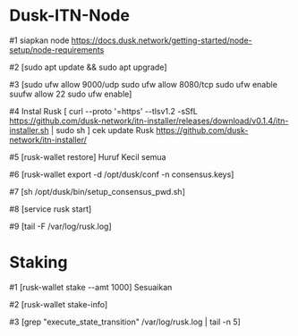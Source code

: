 # Dusk-ITN-Node
#1 siapkan node https://docs.dusk.network/getting-started/node-setup/node-requirements

#2 [sudo apt update && sudo apt upgrade]

#3 [sudo ufw allow 9000/udp
sudo ufw allow 8080/tcp 
sudo ufw enable 
suufw allow 22 
sudo ufw enable]

#4 Instal Rusk [ curl --proto '=https' --tlsv1.2 -sSfL https://github.com/dusk-network/itn-installer/releases/download/v0.1.4/itn-installer.sh | sudo sh ]
cek update Rusk https://github.com/dusk-network/itn-installer/

#5 [rusk-wallet restore] Huruf Kecil semua

#6 [rusk-wallet export -d /opt/dusk/conf -n consensus.keys]

#7 [sh /opt/dusk/bin/setup_consensus_pwd.sh]

#8 [service rusk start]

#9 [tail -F /var/log/rusk.log]

# Staking

#1 [rusk-wallet stake --amt 1000] Sesuaikan 

#2 [rusk-wallet stake-info]

#3 [grep "execute_state_transition" /var/log/rusk.log | tail -n 5]
